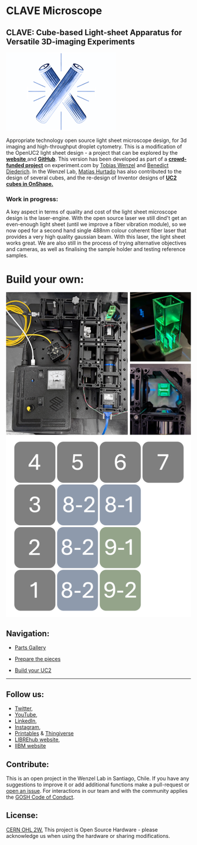 # CLAVE Microscope


## **CLAVE:**  Cube-based Light-sheet Apparatus for Versatile 3D-imaging Experiments


<p align="centre">
<img src="./images/CLAVES.jpg" width="300">
</p>


Appropriate technology open source light sheet microscope design, for 3d imaging and high-throughput droplet cytometry. This is a modification of the OpenUC2 light sheet design - a project that can be explored by the [**website** ](https://openuc2.de/)and [**GitHub**](https://github.com/openUC2/UC2-GIT). This version has been developed as part of a [**crowd-funded project**](https://experiment.com/projects/developing-a-low-cost-high-sensitivity-solution-for-phage-viral-load-detection) on experiment.com by [Tobias Wenzel](https://librehub.github.io/people/tobias_wenzel/index.html) and [Benedict Diederich](https://openuc2.com/author/benedi/). In the Wenzel Lab, [Matías Hurtado](https://librehub.github.io/people/matias_hurtado/index.html) has also contributed to the design of several cubes, and the re-design of Inventor designs of [**UC2 cubes in OnShape.**](https://cad.onshape.com/documents/6ad90b1b9211810137d71b1d/w/b1b0cc05a0494bf4bc912f91/e/37e5ce9fc21af2a3e931ec46?configuration=Distances%3D0.03%2Bmeter&renderMode=0&uiState=668f4aab4587f461c0a71ce5)

### Work in progress:
A key aspect in terms of quality and cost of the light sheet microscope design is the laser-engine. With the open source laser we still dind't get an even-enough light sheet (until we improve a fiber vibration module), so we now oped for a second hand single 488nm colour coherent fiber laser that provides a very high quality gaussian beam. With this laser, the light sheet works great. We are also still in the process of trying alternative objectives and cameras, as well as finalising the sample holder and testing reference samples.


# Build your own:

![](images/light-sheet.png)
![](images/cube-arrangement.png)


## Navigation:

 * [Parts Gallery](gallery.md)

* [Prepare the pieces](Prepare.md)

* [Build your UC2](UC2files.md)

---

## Follow us:

  * [Twitter](https://twitter.com/WenzelLab), 
 * [YouTube](https://www.youtube.com/@librehub>), 
  * [LinkedIn](https://www.linkedin.com/company/92802424), 
*   [Instagram](https://www.instagram.com/wenzellab/), 
 *  [Printables](https://www.printables.com/@WenzelLab/models) &  [Thingiverse](https://www.thingiverse.com/libre-hub/designs)
* [LIBREhub website](https://librehub.github.io/),  
* [IIBM website](https://ingenieriabiologicaymedica.uc.cl/en/people/faculty/821-tobias-wenzel)


## Contribute:
This is an open project in the Wenzel Lab in Santiago, Chile. If you have any suggestions to improve it or add  additional functions make a pull-request or [open an issue](https://github.com/wenzel-lab/light-sheet-microscope/issues/new). For interactions in our team and with the community applies the [GOSH Code of Conduct](https://openhardware.science/gosh-2017/gosh-code-of-conduct/).



## License:
[CERN OHL 2W.](https://github.com/wenzel-lab/light-sheet-microscope/blob/main/LICENSE) This project is Open Source Hardware - please acknowledge us when using the hardware or sharing modifications.
